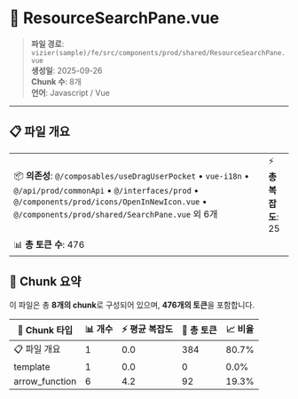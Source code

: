 # 📄 ResourceSearchPane.vue

> **파일 경로**: `vizier(sample)/fe/src/components/prod/shared/ResourceSearchPane.vue`  
> **생성일**: 2025-09-26  
> **Chunk 수**: 8개  
> **언어**: Javascript / Vue
---


## 📋 파일 개요

| | |
|--|--|
| 📦 **의존성**: `@/composables/useDragUserPocket` • `vue-i18n` • `@/api/prod/commonApi` • `@/interfaces/prod` • `@/components/prod/icons/OpenInNewIcon.vue` • `@/components/prod/shared/SearchPane.vue` 외 6개 | ⚡ **총 복잡도**: 25 |
| 📊 **총 토큰 수**: 476 |  |






## 🧩 Chunk 요약

이 파일은 총 **8개의 chunk**로 구성되어 있으며, **476개의 토큰**을 포함합니다.

| 🧩 Chunk 타입 | 📊 개수 | ⚡ 평균 복잡도 | 📝 총 토큰 | 📈 비율 |
|---------------|--------|-------------|----------|--------|
| 📋 파일 개요 | 1 | 0.0 | 384 | 80.7% |
| template | 1 | 0.0 | 0 | 0.0% |
| arrow_function | 6 | 4.2 | 92 | 19.3% |

